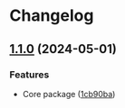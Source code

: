 # Changelog

## [1.1.0](https://github.com/DSI-HUG/ngx-components/compare/ngx-core-v1.0.0...ngx-core-1.1.0) (2024-05-01)


### Features

* Core package ([1cb90ba](https://github.com/DSI-HUG/ngx-components/commit/1cb90bac803acbb9708e3983ab9e4d6a872d2a5c))
